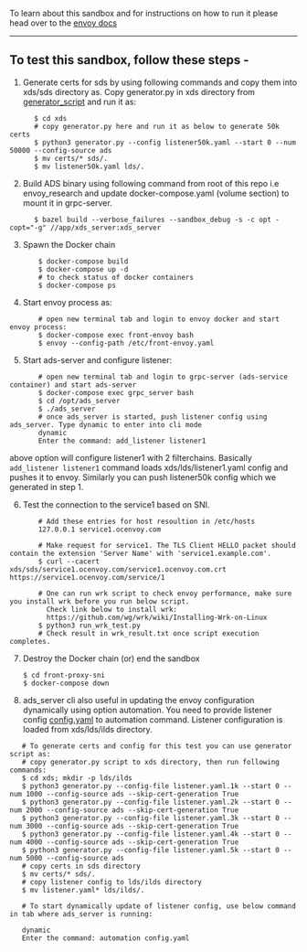 To learn about this sandbox and for instructions on how to run it please head over
to the [envoy docs](https://www.envoyproxy.io/docs/envoy/latest/start/sandboxes/front_proxy.html)

---

## To test this sandbox, follow these steps -
1. Generate certs for sds by using following commands and copy them into xds/sds directory as. Copy generator.py in xds directory from [generator_script](https://github.com/oneconvergence/envoy/blob/sp-changes/examples/oc-sp-changes/xds_build_changes/app/sni_based_tls_cert_test/generator.py) and run it as:
```
      $ cd xds
      # copy generator.py here and run it as below to generate 50k certs
      $ python3 generator.py --config listener50k.yaml --start 0 --num 50000 --config-source ads
      $ mv certs/* sds/.
      $ mv listener50k.yaml lds/.
```
2. Build ADS binary using following command from root of this repo i.e envoy_research and update docker-compose.yaml (volume section) to mount it in grpc-server.
```
      $ bazel build --verbose_failures --sandbox_debug -s -c opt -copt="-g" //app/xds_server:xds_server
```

3. Spawn the Docker chain
```
       $ docker-compose build
       $ docker-compose up -d
       # to check status of docker containers
       $ docker-compose ps
```
4. Start envoy process as:
```
       # open new terminal tab and login to envoy docker and start envoy process:
       $ docker-compose exec front-envoy bash
       $ envoy --config-path /etc/front-envoy.yaml
```
5. Start ads-server and configure listener:
```
       # open new terminal tab and login to grpc-server (ads-service container) and start ads-server
       $ docker-compose exec grpc_server bash
       $ cd /opt/ads_server
       $ ./ads_server
       # once ads_server is started, push listener config using ads_server. Type dynamic to enter into cli mode
       dynamic
       Enter the command: add_listener listener1
```    
 above option will configure listener1 with 2 filterchains. Basically ```add_listener listener1``` command loads xds/lds/listener1.yaml config and pushes it to envoy. Similarly you can push listener50k config which we generated in step 1.

6. Test the connection to the service1 based on SNI.
```
       # Add these entries for host resoultion in /etc/hosts
       127.0.0.1 service1.ocenvoy.com
    
       # Make request for service1. The TLS Client HELLO packet should contain the extension 'Server Name' with 'service1.example.com'.
       $ curl --cacert xds/sds/service1.ocenvoy.com/service1.ocenvoy.com.crt https://service1.ocenvoy.com/service/1
    
       # One can run wrk script to check envoy performance, make sure you install wrk before you run below script.
         Check link below to install wrk:
         https://github.com/wg/wrk/wiki/Installing-Wrk-on-Linux
       $ python3 run_wrk_test.py
       # Check result in wrk_result.txt once script execution completes. 
```
7. Destroy the Docker chain (or) end the sandbox

       $ cd front-proxy-sni
       $ docker-compose down

8. ads_server cli also useful in updating the envoy configuration dynamically using option automation. You need to provide listener config [config.yaml](./config.yaml) to automation command. Listener configuration is loaded from xds/lds/ilds directory.
```
   # To generate certs and config for this test you can use generator script as:
   # copy generator.py script to xds directory, then run following commands:
   $ cd xds; mkdir -p lds/ilds
   $ python3 generator.py --config-file listener.yaml.1k --start 0 --num 1000 --config-source ads --skip-cert-generation True
   $ python3 generator.py --config-file listener.yaml.2k --start 0 --num 2000 --config-source ads --skip-cert-generation True
   $ python3 generator.py --config-file listener.yaml.3k --start 0 --num 3000 --config-source ads --skip-cert-generation True
   $ python3 generator.py --config-file listener.yaml.4k --start 0 --num 4000 --config-source ads --skip-cert-generation True
   $ python3 generator.py --config-file listener.yaml.5k --start 0 --num 5000 --config-source ads
   # copy certs in sds directory
   $ mv certs/* sds/.
   # copy listener config to lds/ilds directory
   $ mv listener.yaml* lds/ilds/.

   # To start dynamically update of listener config, use below command in tab where ads_server is running:
   
   dynamic
   Enter the command: automation config.yaml
```
